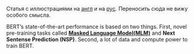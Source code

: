 Статья с иллюстрациями на [англ](https://jalammar.github.io/illustrated-bert/) и на [рус](https://habr.com/ru/articles/487358/). Переносить сюда не вижу особого смысла.

BERT’s state-of-the-art performance is based on two things. First, novel pre-training tasks called [**Masked Language Model(MLM)**](https://jalammar.github.io/illustrated-bert/#:~:text=R%2Drated%20BERT.-,Masked%20Language%20Model,-%E2%80%9CWe%E2%80%99ll%20use%20transformer) and **Next Sentense Prediction (NSP)**. Second, a lot of data and compute power to train BERT.
